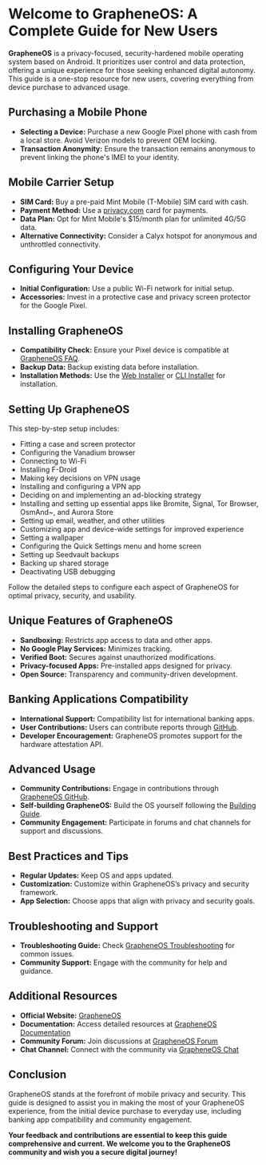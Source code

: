 # Welcome to GrapheneOS: A Complete Guide for New Users

**GrapheneOS** is a privacy-focused, security-hardened mobile operating system based on Android. It prioritizes user control and data protection, offering a unique experience for those seeking enhanced digital autonomy. This guide is a one-stop resource for new users, covering everything from device purchase to advanced usage.

## Purchasing a Mobile Phone

- **Selecting a Device:** Purchase a new Google Pixel phone with cash from a local store. Avoid Verizon models to prevent OEM locking.
- **Transaction Anonymity:** Ensure the transaction remains anonymous to prevent linking the phone's IMEI to your identity.

## Mobile Carrier Setup

- **SIM Card:** Buy a pre-paid Mint Mobile (T-Mobile) SIM card with cash.
- **Payment Method:** Use a [privacy.com](https://privacy.com) card for payments.
- **Data Plan:** Opt for Mint Mobile's $15/month plan for unlimited 4G/5G data.
- **Alternative Connectivity:** Consider a Calyx hotspot for anonymous and unthrottled connectivity.

## Configuring Your Device

- **Initial Configuration:** Use a public Wi-Fi network for initial setup.
- **Accessories:** Invest in a protective case and privacy screen protector for the Google Pixel.

## Installing GrapheneOS

- **Compatibility Check:** Ensure your Pixel device is compatible at [GrapheneOS FAQ](https://grapheneos.org/faq).
- **Backup Data:** Backup existing data before installation.
- **Installation Methods:** Use the [Web Installer](https://grapheneos.org/install/web) or [CLI Installer](https://grapheneos.org/install/cli) for installation.

## Setting Up GrapheneOS

This step-by-step setup includes:

- Fitting a case and screen protector
- Configuring the Vanadium browser
- Connecting to Wi-Fi
- Installing F-Droid
- Making key decisions on VPN usage
- Installing and configuring a VPN app
- Deciding on and implementing an ad-blocking strategy
- Installing and setting up essential apps like Bromite, Signal, Tor Browser, OsmAnd~, and Aurora Store
- Setting up email, weather, and other utilities
- Customizing app and device-wide settings for improved experience
- Setting a wallpaper
- Configuring the Quick Settings menu and home screen
- Setting up Seedvault backups
- Backing up shared storage
- Deactivating USB debugging

Follow the detailed steps to configure each aspect of GrapheneOS for optimal privacy, security, and usability.

## Unique Features of GrapheneOS

- **Sandboxing:** Restricts app access to data and other apps.
- **No Google Play Services:** Minimizes tracking.
- **Verified Boot:** Secures against unauthorized modifications.
- **Privacy-focused Apps:** Pre-installed apps designed for privacy.
- **Open Source:** Transparency and community-driven development.

## Banking Applications Compatibility

- **International Support:** Compatibility list for international banking apps.
- **User Contributions:** Users can contribute reports through [GitHub](https://github.com/PrivSec-dev/banking-apps-compat-report/issues/342).
- **Developer Encouragement:** GrapheneOS promotes support for the hardware attestation API.

## Advanced Usage

- **Community Contributions:** Engage in contributions through [GrapheneOS GitHub](https://github.com/GrapheneOS).
- **Self-building GrapheneOS:** Build the OS yourself following the [Building Guide](https://grapheneos.org/build).
- **Community Engagement:** Participate in forums and chat channels for support and discussions.

## Best Practices and Tips

- **Regular Updates:** Keep OS and apps updated.
- **Customization:** Customize within GrapheneOS’s privacy and security framework.
- **App Selection:** Choose apps that align with privacy and security goals.

## Troubleshooting and Support

- **Troubleshooting Guide:** Check [GrapheneOS Troubleshooting](https://grapheneos.org/faq#troubleshooting) for common issues.
- **Community Support:** Engage with the community for help and guidance.

## Additional Resources

- **Official Website:** [GrapheneOS](https://grapheneos.org/)
- **Documentation:** Access detailed resources at [GrapheneOS Documentation](https://grapheneos.org/faq)
- **Community Forum:** Join discussions at [GrapheneOS Forum](https://discuss.grapheneos.org/)
- **Chat Channel:** Connect with the community via [GrapheneOS Chat](https://grapheneos.org/contact)

## Conclusion

GrapheneOS stands at the forefront of mobile privacy and security. This guide is designed to assist you in making the most of your GrapheneOS experience, from the initial device purchase to everyday use, including banking app compatibility and community engagement.

**Your feedback and contributions are essential to keep this guide comprehensive and current. We welcome you to the GrapheneOS community and wish you a secure digital journey!**
